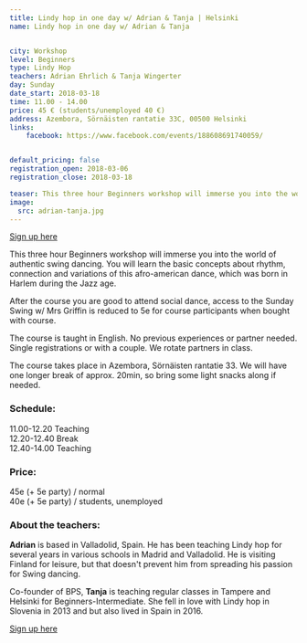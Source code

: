 ```yaml
---
title: Lindy hop in one day w/ Adrian & Tanja | Helsinki
name: Lindy hop in one day w/ Adrian & Tanja


city: Workshop
level: Beginners
type: Lindy Hop
teachers: Adrian Ehrlich & Tanja Wingerter
day: Sunday
date_start: 2018-03-18
time: 11.00 - 14.00
price: 45 € (students/unemployed 40 €)
address: Azembora, Sörnäisten rantatie 33C, 00500 Helsinki
links:
    facebook: https://www.facebook.com/events/188608691740059/


default_pricing: false
registration_open: 2018-03-06
registration_close: 2018-03-18

teaser: This three hour Beginners workshop will immerse you into the world of authentic swing dancing.
image:
  src: adrian-tanja.jpg
---
```


<a href="https://docs.google.com/forms/d/e/1FAIpQLSdz4hRdXmyXXMR5llrMNQGD2g5mf6V-Q7YDHn38ShTkm7omvA/viewform" target="_blank" class="button">Sign up here</a>

This three hour Beginners workshop will immerse you into the world of authentic swing dancing. You will learn the basic concepts about rhythm, connection and variations of this afro-american dance, which was born in Harlem during the Jazz age. 

After the course you are good to attend social dance, access to the Sunday Swing w/ Mrs Griffin is reduced to 5e for course participants when bought with course.

The course is taught in English. No previous experiences or partner needed. Single registrations or with a couple. We rotate partners in class.

The course takes place in Azembora, Sörnäisten rantatie 33. We will have one longer break of approx. 20min, so bring some light snacks along if needed.

### Schedule:

11.00-12.20 Teaching  
12.20-12.40 Break  
12.40-14.00 Teaching

### Price: 
45e (+ 5e party) / normal  
40e (+ 5e party) / students, unemployed

### About the teachers: 

__Adrian__ is based in Valladolid, Spain. He has been teaching Lindy hop for several years in various schools in Madrid and Valladolid. He is visiting Finland for leisure, but that doesn't prevent him from spreading his passion for Swing dancing.

Co-founder of BPS, __Tanja__ is teaching regular classes in Tampere and Helsinki for Beginners-Intermediate. She fell in love with Lindy hop in Slovenia in 2013 and but also lived in Spain in 2016. 


<a href="https://docs.google.com/forms/d/e/1FAIpQLSdz4hRdXmyXXMR5llrMNQGD2g5mf6V-Q7YDHn38ShTkm7omvA/viewform" target="_blank" class="button">Sign up here</a>

